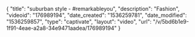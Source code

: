 {
    "title": "suburban style - #remarkableyou",
    "description": "Fashion",
    "videoid": "176989194",
    "date_created": "1536259781",
    "date_modified": "1536259857",
    "type": "captivate",
    "layout": "video",
    "url": "\/v\/5bd6b1e9-1f91-4eae-a2a8-34e9471aadea\/176989194"
}